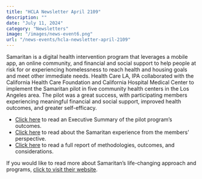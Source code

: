 ```yaml
---
title: "HCLA Newsletter April 2109"
description: ""
date: "July 11, 2024"
category: "Newsletters"
image: "/images/news-event6.png"
url: "/news-events/hcla-newsletter-april-2109"
---
```


<p>Samaritan is a digital health intervention program that leverages a mobile app, an online community, and financial and social support to help people at risk for or experiencing homelessness to reach health and housing goals and meet other immediate needs. Health Care LA, IPA collaborated with the California Health Care Foundation and California Hospital Medical Center to implement the Samaritan pilot in five community health centers in the Los Angeles area. The pilot was a great success, with participating members experiencing meaningful financial and social support, improved health outcomes, and greater self-efficacy.</p>

<ul>
    <li><a href="#">Click here</a> to read an Executive Summary of the pilot program’s outcomes.</li>
    <li><a href="#">Click here</a> to read about the Samaritan experience from the members’ perspective.</li>
    <li><a href="#">Click here</a> to read a full report of methodologies, outcomes, and considerations.</li>
</ul>

<p>If you would like to read more about Samaritan’s life-changing approach and programs, <a href="#">click to visit their website</a>.</p>